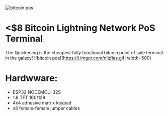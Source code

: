 ![bitcoin pos](https://i.imgur.com/MmSiOjs.png)

# <$8 Bitcoin Lightning Network PoS Terminal

The Quickening is the cheapest fully functional bitcoin point of sale terminal in the galaxy!
![bitcoin pos](https://i.imgur.com/nIjz1as.gif| width=500)
 # Hardwware:
* ESP32 NODEMCU-32S
* 1.8 TFT 160/128
* 4x4 adhesive matrix keypad
* x8 female-female jumper cables
